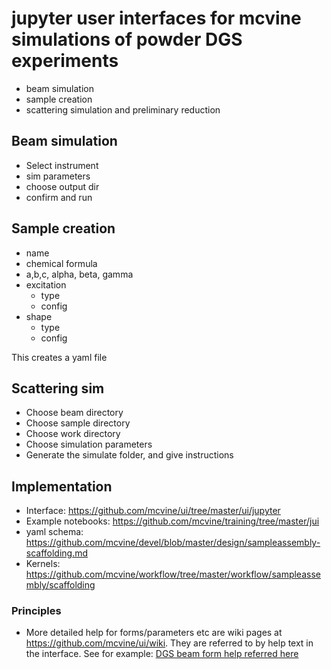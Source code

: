 # jupyter user interfaces for mcvine simulations of powder DGS experiments

* beam simulation
* sample creation
* scattering simulation and preliminary reduction

## Beam simulation
* Select instrument
* sim parameters
* choose output dir
* confirm and run

## Sample creation
* name
* chemical formula
* a,b,c, alpha, beta, gamma
* excitation
  * type
  * config
* shape
  * type
  * config

This creates a yaml file

## Scattering sim
* Choose beam directory
* Choose sample directory
* Choose work directory
* Choose simulation parameters
* Generate the simulate folder, and give instructions


## Implementation

* Interface: https://github.com/mcvine/ui/tree/master/ui/jupyter 
* Example notebooks: https://github.com/mcvine/training/tree/master/jui
* yaml schema: https://github.com/mcvine/devel/blob/master/design/sampleassembly-scaffolding.md
* Kernels: https://github.com/mcvine/workflow/tree/master/workflow/sampleassembly/scaffolding

### Principles
* More detailed help for forms/parameters etc are wiki pages at https://github.com/mcvine/ui/wiki. They are referred to by help text in the interface. See for example: [DGS beam form help referred here]( https://github.com/mcvine/ui/blob/97ae5b3c5816473346fee32592ae6b860a7df506/ui/jupyter/beam.py#L41)

